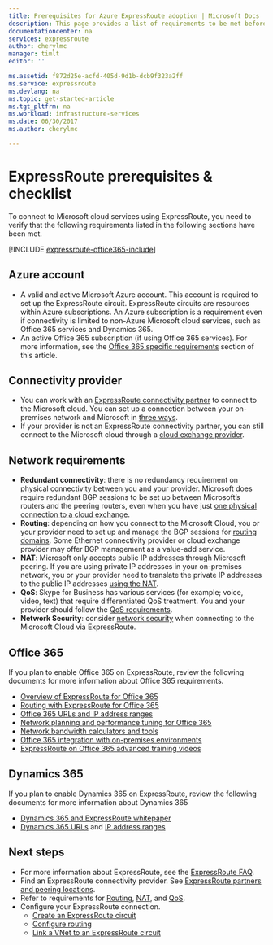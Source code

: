 ```yaml
---
title: Prerequisites for Azure ExpressRoute adoption | Microsoft Docs
description: This page provides a list of requirements to be met before you can order an Azure ExpressRoute circuit.
documentationcenter: na
services: expressroute
author: cherylmc
manager: timlt
editor: ''

ms.assetid: f872d25e-acfd-405d-9d1b-dcb9f323a2ff
ms.service: expressroute
ms.devlang: na
ms.topic: get-started-article
ms.tgt_pltfrm: na
ms.workload: infrastructure-services
ms.date: 06/30/2017
ms.author: cherylmc

---
```

# ExpressRoute prerequisites & checklist
To connect to Microsoft cloud services using ExpressRoute, you need to verify that the following requirements listed in the following sections have been met.

[!INCLUDE [expressroute-office365-include](../../includes/expressroute-office365-include.md)]

## Azure account
* A valid and active Microsoft Azure account. This account is required to set up the ExpressRoute circuit. ExpressRoute circuits are resources within Azure subscriptions. An Azure subscription is a requirement even if connectivity is limited to non-Azure Microsoft cloud services, such as Office 365 services and Dynamics 365.
* An active Office 365 subscription (if using Office 365 services). For more information, see the [Office 365 specific requirements](#office-365-specific-requirements) section of this article.

## Connectivity provider

* You can work with an [ExpressRoute connectivity partner](expressroute-locations.md#partners) to connect to the Microsoft cloud. You can set up a connection between your on-premises network and Microsoft in [three ways](expressroute-introduction.md).
* If your provider is not an ExpressRoute connectivity partner, you can still connect to the Microsoft cloud through a [cloud exchange provider](expressroute-locations.md#connectivity-through-exchange-providers).

## Network requirements
* **Redundant connectivity**: there is no redundancy requirement on physical connectivity between you and your provider. Microsoft does require redundant BGP sessions to be set up between Microsoft’s routers and the peering routers, even when you have just [one physical connection to a cloud exchange](expressroute-faqs.md#onep2plink).
* **Routing**: depending on how you connect to the Microsoft Cloud, you or your provider need to set up and manage the BGP sessions for [routing domains](expressroute-circuit-peerings.md). Some Ethernet connectivity provider or cloud exchange provider may offer BGP management as a value-add service.
* **NAT**: Microsoft only accepts public IP addresses through Microsoft peering. If you are using private IP addresses in your on-premises network, you or your provider need to translate the private IP addresses to the public IP addresses [using the NAT](expressroute-nat.md).
* **QoS**: Skype for Business has various services (for example; voice, video, text) that require differentiated QoS treatment. You and your provider should follow the [QoS requirements](expressroute-qos.md).
* **Network Security**: consider [network security](../best-practices-network-security.md) when connecting to the Microsoft Cloud via ExpressRoute.

## Office 365
If you plan to enable Office 365 on ExpressRoute, review the following documents for more information about Office 365 requirements.

* [Overview of ExpressRoute for Office 365](https://support.office.com/en-us/article/Azure-ExpressRoute-for-Office-365-6d2534a2-c19c-4a99-be5e-33a0cee5d3bd)
* [Routing with ExpressRoute for Office 365](https://support.office.com/en-us/article/Routing-with-ExpressRoute-for-Office-365-e1da26c6-2d39-4379-af6f-4da213218408)
* [Office 365 URLs and IP address ranges](https://support.office.com/en-us/article/Office-365-URLs-and-IP-address-ranges-8548a211-3fe7-47cb-abb1-355ea5aa88a2)
* [Network planning and performance tuning for Office 365](https://support.office.com/en-us/article/Network-planning-and-performance-tuning-for-Office-365-e5f1228c-da3c-4654-bf16-d163daee8848)
* [Network bandwidth calculators and tools](https://support.office.com/en-us/article/Network-and-migration-planning-for-Office-365-f5ee6c33-bcd7-4b0b-b0f8-dc1d9fb8d132)
* [Office 365 integration with on-premises environments](https://support.office.com/en-us/article/Office-365-integration-with-on-premises-environments-263faf8d-aa21-428b-aed3-2021837a4b65)
* [ExpressRoute on Office 365 advanced training videos](https://channel9.msdn.com/series/aer/)

## Dynamics 365
If you plan to enable Dynamics 365 on ExpressRoute, review the following documents for more information about Dynamics 365

* [Dynamics 365 and ExpressRoute whitepaper](http://download.microsoft.com/download/B/2/8/B2896B38-9832-417B-9836-9EF240C0A212/Microsoft%20Dynamics%20365%20and%20ExpressRoute.pdf)
* [Dynamics 365 URLs](https://support.microsoft.com/kb/2655102) and [IP address ranges](https://support.microsoft.com/kb/2728473)

## Next steps
* For more information about ExpressRoute, see the [ExpressRoute FAQ](expressroute-faqs.md).
* Find an ExpressRoute connectivity provider. See [ExpressRoute partners and peering locations](expressroute-locations.md).
* Refer to requirements for [Routing](expressroute-routing.md), [NAT](expressroute-nat.md), and [QoS](expressroute-qos.md).
* Configure your ExpressRoute connection.
  * [Create an ExpressRoute circuit](expressroute-howto-circuit-classic.md)
  * [Configure routing](expressroute-howto-routing-classic.md)
  * [Link a VNet to an ExpressRoute circuit](expressroute-howto-linkvnet-classic.md)
